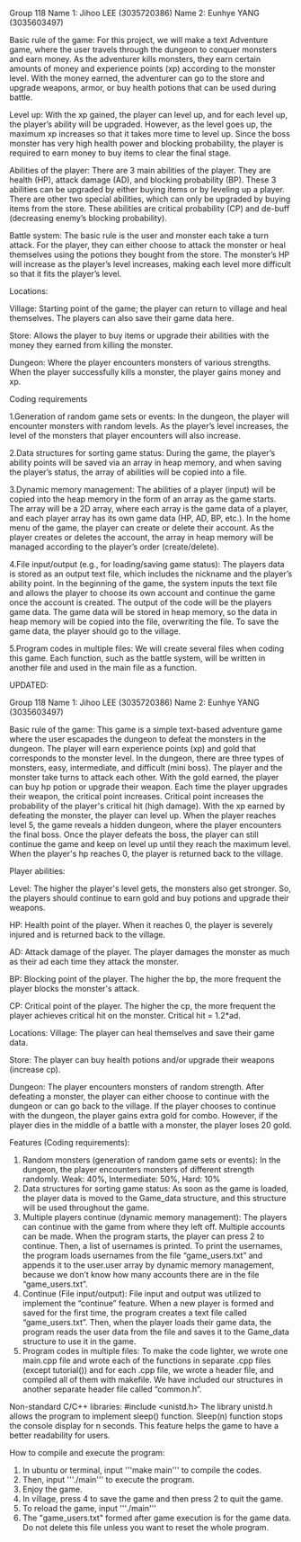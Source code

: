 Group 118
Name 1: Jihoo LEE (3035720386)
Name 2: Eunhye YANG (3035603497)

Basic rule of the game:
For this project, we will make a text Adventure game, where the user travels through the dungeon to conquer monsters and earn money. As the adventurer kills monsters, they earn certain amounts of money and experience points (xp) according to the monster level. With the money earned, the adventurer can go to the store and upgrade weapons, armor, or buy health potions that can be used during battle.

Level up:
With the xp gained, the player can level up, and for each level up, the player’s ability will be upgraded. However, as the level goes up, the maximum xp increases so that it takes more time to level up. Since the boss monster has very high health power and blocking probability, the player is required to earn money to buy items to clear the final stage.

Abilities of the player:
There are 3 main abilities of the player. They are health (HP), attack damage (AD), and blocking probability (BP). These 3 abilities can be upgraded by either buying items or by leveling up a player. There are other two special abilities, which can only be upgraded by buying items from the store. These abilities are critical probability (CP) and de-buff (decreasing enemy’s blocking probability).

Battle system:
The basic rule is the user and monster each take a turn attack. For the player, they can either choose to attack the monster or heal themselves using the potions they bought from the store. The monster’s HP will increase as the player’s level increases, making each level more difficult so that it fits the player’s level.

Locations:

Village: Starting point of the game; the player can return to village and heal themselves. The players can also save their game data here.

Store: Allows the player to buy items or upgrade their abilities with the money they earned from killing the monster.

Dungeon: Where the player encounters monsters of various strengths. When the player successfully kills a monster, the player gains money and xp.


Coding requirements

1.Generation of random game sets or events: In the dungeon, the player will encounter monsters with random levels. As the player’s level increases, the level of the monsters that player encounters will also increase.

2.Data structures for sorting game status: During the game, the player’s ability points will be saved via an array in heap memory, and when saving the player’s status, the array of abilities will be copied into a file.

3.Dynamic memory management: The abilities of a player (input) will be copied into the heap memory in the form of an array as the game starts. The array will be a 2D array, where each array is the game data of a player, and each player array has its own game data (HP, AD, BP, etc.). In the home menu of the game, the player can create or delete their account. As the player creates or deletes the account, the array in heap memory will be managed according to the player’s order (create/delete).

4.File input/output (e.g., for loading/saving game status): The players data is stored as an output text file, which includes the nickname and the player’s ability point. In the beginning of the game, the system inputs the text file and allows the player to choose its own account and continue the game once the account is created. The output of the code will be the players game data. The game data will be stored in heap memory, so the data in heap memory will be copied into the file, overwriting the file. To save the game data, the player should go to the village.

5.Program codes in multiple files: We will create several files when coding this game. Each function, such as the battle system, will be written in another file and used in the main file as a function.

UPDATED:

Group 118
Name 1: Jihoo LEE (3035720386)
Name 2: Eunhye YANG (3035603497)

Basic rule of the game:
This game is a simple text-based adventure game where the user escapades the dungeon to defeat the monsters in the dungeon. The player will earn experience points (xp) and gold that corresponds to the monster level. In the dungeon, there are three types of monsters, easy, intermediate, and difficult (mini boss). The player and the monster take turns to attack each other. With the gold earned, the player can buy hp potion or upgrade their weapon. Each time the player upgrades their weapon, the critical point increases. Critical point increases the probability of the player's critical hit (high damage). With the xp earned by defeating the monster, the player can level up. When the player reaches level 5, the game reveals a hidden dungeon, where the player encounters the final boss. Once the player defeats the boss, the player can still continue the game and keep on level up until they reach the maximum level. When the player's hp reaches 0, the player is returned back to the village.

Player abilities:

Level: The higher the player's level gets, the monsters also get stronger. So, the players should continue to earn gold and buy potions and upgrade their weapons.

HP: Health point of the player. When it reaches 0, the player is severely injured and is returned back to the village.

AD: Attack damage of the player. The player damages the monster as much as their ad each time they attack the monster.

BP: Blocking point of the player. The higher the bp, the more frequent the player blocks the monster's attack.

CP: Critical point of the player. The higher the cp, the more frequent the player achieves critical hit on the monster. Critical hit = 1.2*ad.

Locations:
Village: The player can heal themselves and save their game data.

Store: The player can buy health potions and/or upgrade their weapons (increase cp).

Dungeon: The player encounters monsters of random strength. After defeating a monster, the player can either choose to continue with the dungeon or can go back to the village. If the player chooses to continue with the dungeon, the player gains extra gold for combo. However, if the player dies in the middle of a battle with a monster, the player loses 20 gold.

Features (Coding requirements):
1. Random monsters (generation of random game sets or events): In the dungeon, the player encounters monsters of different strength randomly. Weak: 40%, Intermediate: 50%, Hard: 10%
2. Data structures for sorting game status: As soon as the game is loaded, the player data is moved to the Game_data structure, and this structure will be used throughout the game.
3. Multiple players continue (dynamic memory management): The players can continue with the game from where they left off. Multiple accounts can be made. When the program starts, the player can press 2 to continue. Then, a list of usernames is printed. To print the usernames, the program loads usernames from the file “game_users.txt” and appends it to the user.user array by dynamic memory management, because we don’t know how many accounts there are in the file “game_users.txt”.
4. Continue (File input/output): File input and output was utilized to implement the “continue” feature. When a new player is formed and saved for the first time, the program creates a text file called “game_users.txt”. Then, when the player loads their game data, the program reads the user data from the file and saves it to the Game_data structure to use it in the game.
5. Program codes in multiple files: To make the code lighter, we wrote one main.cpp file and wrote each of the functions in separate .cpp files (except tutorial()) and for each .cpp file, we wrote a header file, and compiled all of them with makefile. We have included our structures in another separate header file called “common.h”.

Non-standard C/C++ libraries:
#include <unistd.h>
The library unistd.h allows the program to implement sleep() function. Sleep(n) function stops the console display for n seconds. This feature helps the game to have a better readability for users.

How to compile and execute the program:
1. In ubuntu or terminal, input '''make main''' to compile the codes.
2. Then, input '''./main''' to execute the program.
3. Enjoy the game.
4. In village, press 4 to save the game and then press 2 to quit the game.
5. To reload the game, input '''./main'''
6. The "game_users.txt" formed after game execution is for the game data. Do not delete this file unless you want to reset the whole program.
